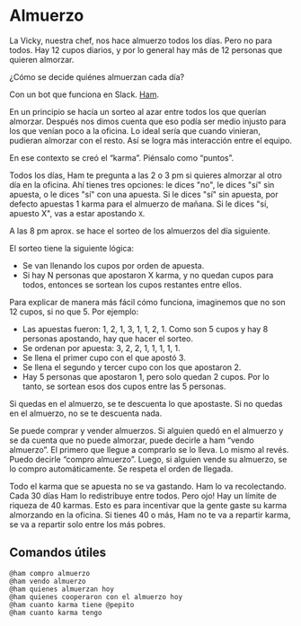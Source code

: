 Almuerzo
========


La Vicky, nuestra chef, nos hace almuerzo todos los días. Pero no para todos. Hay 12 cupos diarios, y por lo general hay más de 12 personas que quieren almorzar.

¿Cómo se decide quiénes almuerzan cada día?

Con un bot que funciona en Slack. [Ham](https://github.com/platanus/lita-lunch-reminder).

En un principio se hacía un sorteo al azar entre todos los que querían almorzar. Después nos dimos cuenta que eso podía ser medio injusto para los que venían poco a la oficina. Lo ideal sería que cuando vinieran, pudieran almorzar con el resto. Así se logra más interacción entre el equipo.

En ese contexto se creó el “karma”. Piénsalo como “puntos”.

Todos los días, Ham te pregunta a las 2 o 3 pm si quieres almorzar al otro día en la oficina. Ahí tienes tres opciones: le dices "no", le dices "sí" sin apuesta, o le dices "sí" con una apuesta. Si le dices "sí" sin apuesta, por defecto apuestas 1 karma para el almuerzo de mañana. Si le dices "sí, apuesto X", vas a estar apostando `X`.

A las 8 pm aprox. se hace el sorteo de los almuerzos del día siguiente.

El sorteo tiene la siguiente lógica:

- Se van llenando los cupos por orden de apuesta.
- Si hay N personas que apostaron X karma, y no quedan cupos para todos, entonces se sortean los cupos restantes entre ellos.

Para explicar de manera más fácil cómo funciona, imaginemos que no son 12 cupos, si no que 5. Por ejemplo:

- Las apuestas fueron: 1, 2, 1, 3, 1, 1, 2, 1. Como son 5 cupos y hay 8 personas apostando, hay que hacer el sorteo.
- Se ordenan por apuesta: 3, 2, 2, 1, 1, 1, 1, 1.
- Se llena el primer cupo con el que apostó 3.
- Se llena el segundo y tercer cupo con los que apostaron 2.
- Hay 5 personas que apostaron 1, pero solo quedan 2 cupos. Por lo tanto, se sortean esos dos cupos entre las 5 personas.

Si quedas en el almuerzo, se te descuenta lo que apostaste. Si no quedas en el almuerzo, no se te descuenta nada.

Se puede comprar y vender almuerzos. Si alguien quedó en el almuerzo y se da cuenta que no puede almorzar, puede decirle a ham “vendo almuerzo”. El primero que llegue a comprarlo se lo lleva. Lo mismo al revés. Puedo decirle “compro almuerzo”. Luego, si alguien vende su almuerzo, se lo compro automáticamente. Se respeta el orden de llegada.

Todo el karma que se apuesta no se va gastando. Ham lo va recolectando. Cada 30 días Ham lo redistribuye entre todos. Pero ojo! Hay un límite de riqueza de 40 karmas. Esto es para incentivar que la gente gaste su karma almorzando en la oficina. Si tienes 40 o más, Ham no te va a repartir karma, se va a repartir solo entre los más pobres.

## Comandos útiles

```
@ham compro almuerzo
@ham vendo almuerzo
@ham quienes almuerzan hoy
@ham quienes cooperaron con el almuerzo hoy
@ham cuanto karma tiene @pepito
@ham cuanto karma tengo
```